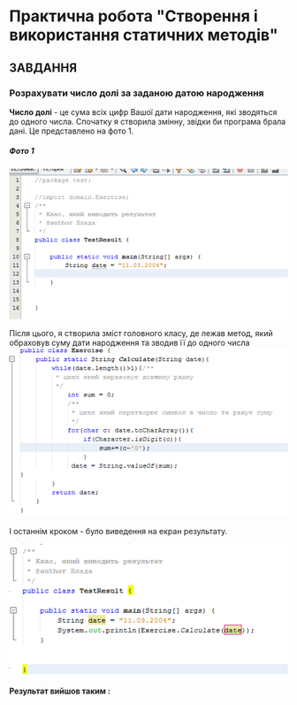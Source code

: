 # Практична робота "Створення і використання статичних методів"
## ЗАВДАННЯ 
### Розрахувати число долі за заданою датою народження
**Число долі** - це сума всіх цифр Вашої дати  народження, які зводяться до одного числа. 
Спочатку я створила змінну, звідки би програма брала дані. 
Це представлено на фото 1. 
##### Фото 1 
![](https://github.com/ppc-ntu-khpi/java-methods-vladavasileva/blob/master/%D0%A1%D0%BD%D0%B8%D0%BC%D0%BE%D0%BA1.PNG) 

Після цього, я створила зміст головного класу, де лежав метод, який обраховув суму дати народження та зводив її до одного числа 
![](https://github.com/ppc-ntu-khpi/java-methods-vladavasileva/blob/master/%D0%A1%D0%BD%D0%B8%D0%BC%D0%BE%D0%BA2.PNG)

І останнім кроком - було виведення на екран результату. 

![](https://github.com/ppc-ntu-khpi/java-methods-vladavasileva/blob/master/%D0%A1%D0%BD%D0%B8%D0%BC%D0%BE%D0%BA3.PNG) 

**Результат вийшов таким :**






